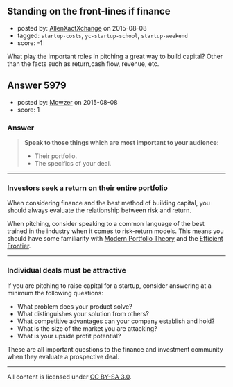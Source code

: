 ## Standing on the front-lines if finance

- posted by: [AllenXactXchange](https://stackexchange.com/users/6572620/allenxactxchange) on 2015-08-08
- tagged: `startup-costs`, `yc-startup-school`, `startup-weekend`
- score: -1

What play the important roles in pitching a great way to build capital?
Other than the facts such as return,cash flow, revenue, etc.


## Answer 5979

- posted by: [Mowzer](https://stackexchange.com/users/1803081/mowzer) on 2015-08-08
- score: 1

<h3>Answer</h3>

<blockquote>
  <p><strong>Speak to those things which are most important to your audience:</strong></p>
  
  <ul>
  <li>Their portfolio.</li>
  <li>The specifics of your deal.</li>
  </ul>
</blockquote>

<hr>

<h3>Investors seek a return on their entire portfolio</h3>

<p>When considering finance and the best method of building capital, you should always evaluate the relationship between risk and return.</p>

<p>When pitching, consider speaking to a common language of the best trained in the industry when it comes to risk-return models. This means you should have some familiarity with <a href="https://en.wikipedia.org/wiki/Modern_portfolio_theory" rel="nofollow">Modern Portfolio Theory</a> and the <a href="http://www.investopedia.com/terms/e/efficientfrontier.asp" rel="nofollow">Efficient Frontier</a>.</p>

<hr>

<h3>Individual deals must be attractive</h3>

<p>If you are pitching to raise capital for a startup, consider answering at a minimum the following questions:</p>

<ul>
<li>What problem does your product solve? </li>
<li>What distinguishes your solution from others? </li>
<li>What competitive advantages can your company establish and hold? </li>
<li>What is the size of the market you are attacking? </li>
<li>What is your upside profit potential?</li>
</ul>

<p>These are all important questions to the finance and investment community when they evaluate a prospective deal.</p>




---

All content is licensed under [CC BY-SA 3.0](https://creativecommons.org/licenses/by-sa/3.0/).
